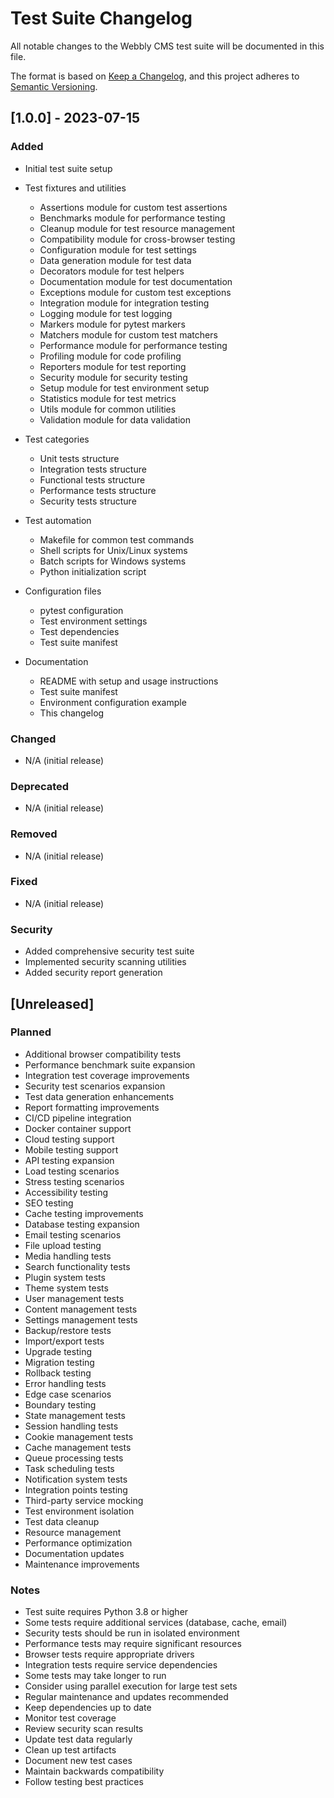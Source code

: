 # Test Suite Changelog

All notable changes to the Webbly CMS test suite will be documented in this file.

The format is based on [Keep a Changelog](https://keepachangelog.com/en/1.0.0/),
and this project adheres to [Semantic Versioning](https://semver.org/spec/v2.0.0.html).

## [1.0.0] - 2023-07-15

### Added
- Initial test suite setup
- Test fixtures and utilities
  - Assertions module for custom test assertions
  - Benchmarks module for performance testing
  - Cleanup module for test resource management
  - Compatibility module for cross-browser testing
  - Configuration module for test settings
  - Data generation module for test data
  - Decorators module for test helpers
  - Documentation module for test documentation
  - Exceptions module for custom test exceptions
  - Integration module for integration testing
  - Logging module for test logging
  - Markers module for pytest markers
  - Matchers module for custom test matchers
  - Performance module for performance testing
  - Profiling module for code profiling
  - Reporters module for test reporting
  - Security module for security testing
  - Setup module for test environment setup
  - Statistics module for test metrics
  - Utils module for common utilities
  - Validation module for data validation

- Test categories
  - Unit tests structure
  - Integration tests structure
  - Functional tests structure
  - Performance tests structure
  - Security tests structure

- Test automation
  - Makefile for common test commands
  - Shell scripts for Unix/Linux systems
  - Batch scripts for Windows systems
  - Python initialization script

- Configuration files
  - pytest configuration
  - Test environment settings
  - Test dependencies
  - Test suite manifest

- Documentation
  - README with setup and usage instructions
  - Test suite manifest
  - Environment configuration example
  - This changelog

### Changed
- N/A (initial release)

### Deprecated
- N/A (initial release)

### Removed
- N/A (initial release)

### Fixed
- N/A (initial release)

### Security
- Added comprehensive security test suite
- Implemented security scanning utilities
- Added security report generation

## [Unreleased]

### Planned
- Additional browser compatibility tests
- Performance benchmark suite expansion
- Integration test coverage improvements
- Security test scenarios expansion
- Test data generation enhancements
- Report formatting improvements
- CI/CD pipeline integration
- Docker container support
- Cloud testing support
- Mobile testing support
- API testing expansion
- Load testing scenarios
- Stress testing scenarios
- Accessibility testing
- SEO testing
- Cache testing improvements
- Database testing expansion
- Email testing scenarios
- File upload testing
- Media handling tests
- Search functionality tests
- Plugin system tests
- Theme system tests
- User management tests
- Content management tests
- Settings management tests
- Backup/restore tests
- Import/export tests
- Upgrade testing
- Migration testing
- Rollback testing
- Error handling tests
- Edge case scenarios
- Boundary testing
- State management tests
- Session handling tests
- Cookie management tests
- Cache management tests
- Queue processing tests
- Task scheduling tests
- Notification system tests
- Integration points testing
- Third-party service mocking
- Test environment isolation
- Test data cleanup
- Resource management
- Performance optimization
- Documentation updates
- Maintenance improvements

### Notes
- Test suite requires Python 3.8 or higher
- Some tests require additional services (database, cache, email)
- Security tests should be run in isolated environment
- Performance tests may require significant resources
- Browser tests require appropriate drivers
- Integration tests require service dependencies
- Some tests may take longer to run
- Consider using parallel execution for large test sets
- Regular maintenance and updates recommended
- Keep dependencies up to date
- Monitor test coverage
- Review security scan results
- Update test data regularly
- Clean up test artifacts
- Document new test cases
- Maintain backwards compatibility
- Follow testing best practices
